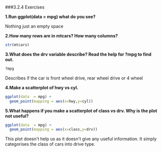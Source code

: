 
###3.2.4 Exercises

**1.Run ggplot(data = mpg) what do you see?**

Nothing just an empty space

**2.How many rows are in mtcars? How many columns?**

```R
str(mtcars)
```

**3.What does the drv variable describe? Read the help for ?mpg to find out.**

```R
?mpg
```
Describes if the car is front wheel drive, rear wheel drive or 4 wheel


**4.Make a scatterplot of hwy vs cyl.**
```R
ggplot(data  = mpg) +
  geom_point(mapping = aes(x=hwy,y=cyl))
```

**5.What happens if you make a scatterplot of class vs drv. Why is the plot not useful?**
```R
ggplot(data  = mpg) +
  geom_point(mapping = aes(x=class,y=drv))
  ```
This plot doesn't help us as it doesn't give any useful information.
 It simply categorises the class of cars into drive type.
  
